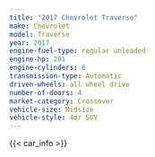 ```yaml
---
title: "2017 Chevrolet Traverse"
make: Chevrolet
model: Traverse
year: 2017
engine-fuel-type: regular unleaded
engine-hp: 281
engine-cylinders: 6
transmission-type: Automatic
driven-wheels: all wheel drive
number-of-doors: 4
market-category: Crossover
vehicle-size: Midsize
vehicle-style: 4dr SUV
---
```


{{< car_info >}}
